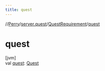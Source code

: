```yaml
---
title: quest
---
```

//[Perry](../../../index.html)/[server.quest](../index.html)/[QuestRequirement](index.html)/[quest](quest.html)



# quest



[jvm]\
val [quest](quest.html): [Quest](../-quest/index.html)




